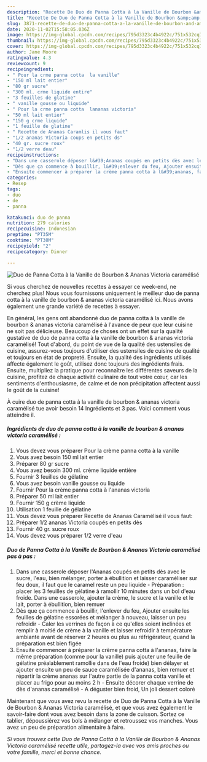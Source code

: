 ```yaml
---
description: "Recette De Duo de Panna Cotta à la Vanille de Bourbon &amp;amp; Ananas Victoria caramélisé"
title: "Recette De Duo de Panna Cotta à la Vanille de Bourbon &amp;amp; Ananas Victoria caramélisé"
slug: 3871-recette-de-duo-de-panna-cotta-a-la-vanille-de-bourbon-and-amp-ananas-victoria-caramelise
date: 2020-11-02T15:58:05.036Z
image: https://img-global.cpcdn.com/recipes/795d3323c4b4922c/751x532cq70/duo-de-panna-cotta-a-la-vanille-de-bourbon-ananas-victoria-caramelise-photo-principale-de-la-recette.jpg
thumbnail: https://img-global.cpcdn.com/recipes/795d3323c4b4922c/751x532cq70/duo-de-panna-cotta-a-la-vanille-de-bourbon-ananas-victoria-caramelise-photo-principale-de-la-recette.jpg
cover: https://img-global.cpcdn.com/recipes/795d3323c4b4922c/751x532cq70/duo-de-panna-cotta-a-la-vanille-de-bourbon-ananas-victoria-caramelise-photo-principale-de-la-recette.jpg
author: Jane Moore
ratingvalue: 4.3
reviewcount: 9
recipeingredient:
- " Pour la crme panna cotta  la vanille"
- "150 ml lait entier"
- "80 gr sucre"
- "300 ml. crme liquide entire"
- "3 feuilles de glatine"
- " vanille gousse ou liquide"
- " Pour la crme panna cotta  lananas victoria"
- "50 ml lait entier"
- "150 g crme liquide"
- "1 feuille de glatine"
- " Recette de Ananas Caramlis il vous faut"
- "1/2 ananas Victoria coups en petits ds"
- "40 gr. sucre roux"
- "1/2 verre deau"
recipeinstructions:
- "Dans une casserole déposer l&#39;Ananas coupés en petits dès avec le sucre, l&#39;eau, bien mélanger, porter à ébullition et laisser caraméliser sur feu doux, il faut que le caramel reste un peu liquide Préparation : placer les 3 feuilles de gélatine à ramollir 10 minutes dans un bol d&#39;eau froide. Dans une casserole, ajouter la crème, le sucre et la vanille et le lait, porter à ébullition, bien remuer"
- "Dès que ça commence à bouillir, l&#39;enlever du feu, Ajouter ensuite les feuilles de gélatine essorées et mélanger à nouveau, laisser un peu refroidir  Caler les verrines de façon à ce qu&#39;elles soient inclinées et remplir à moitié de crème à la vanille et laisser refroidir à température ambiante avant de réserver 2 heures ou plus au réfrigérateur, quand la préparation est bien figée"
- "Ensuite commencer à préparer la crème panna cotta à l&#39;ananas, faire la même préparation (comme pour la vanille) puis ajouter une feuille de gélatine préalablement ramollie dans de l&#39;eau froide) bien délayer et ajouter ensuite un peu de sauce caramélisée d&#39;ananas, bien remuer et répartir la crème ananas sur l&#39;autre partie de la panna cotta vanille et placer au frigo pour au moins 2 h Ensuite décorer chaque verrine de dès d&#39;ananas caramélisé A déguster bien froid, Un joli dessert coloré"
categories:
- Resep
tags:
- duo
- de
- panna

katakunci: duo de panna 
nutrition: 279 calories
recipecuisine: Indonesian
preptime: "PT35M"
cooktime: "PT38M"
recipeyield: "2"
recipecategory: Dinner

---
```



![Duo de Panna Cotta à la Vanille de Bourbon &amp; Ananas Victoria caramélisé](https://img-global.cpcdn.com/recipes/795d3323c4b4922c/751x532cq70/duo-de-panna-cotta-a-la-vanille-de-bourbon-ananas-victoria-caramelise-photo-principale-de-la-recette.jpg)

Si vous cherchez de nouvelles recettes à essayer ce week-end, ne cherchez plus! Nous vous fournissons uniquement le meilleur duo de panna cotta à la vanille de bourbon &amp; ananas victoria caramélisé ici. Nous avons également une grande variété de recettes à essayer.

En général, les gens ont abandonné duo de panna cotta à la vanille de bourbon &amp; ananas victoria caramélisé à l'avance de peur que leur cuisine ne soit pas délicieuse. Beaucoup de choses ont un effet sur la qualité gustative de duo de panna cotta à la vanille de bourbon &amp; ananas victoria caramélisé! Tout d'abord, du point de vue de la qualité des ustensiles de cuisine, assurez-vous toujours d'utiliser des ustensiles de cuisine de qualité et toujours en état de propreté. Ensuite, la qualité des ingrédients utilisés affecte également le goût, utilisez donc toujours des ingrédients frais. Ensuite, multipliez la pratique pour reconnaître les différentes saveurs de la cuisine, profitez de chaque activité culinaire de tout votre cœur, car les sentiments d'enthousiasme, de calme et de non précipitation affectent aussi le goût de la cuisine!

<!--inarticleads1-->

À cuire duo de panna cotta à la vanille de bourbon &amp; ananas victoria caramélisé tue avoir besoin 14 Ingrédients et 3 pas. Voici comment vous atteindre il.

##### Ingrédients de duo de panna cotta à la vanille de bourbon &amp; ananas victoria caramélisé :

1. Vous devez vous préparer  Pour la crème panna cotta à la vanille
1. Vous avez besoin 150 ml lait entier
1. Préparer 80 gr sucre
1. Vous avez besoin 300 ml. crème liquide entière
1. Fournir 3 feuilles de gélatine
1. Vous avez besoin  vanille gousse ou liquide
1. Fournir  Pour la crème panna cotta à l&#39;ananas victoria
1. Préparer 50 ml lait entier
1. Fournir 150 g crème liquide
1. Utilisation 1 feuille de gélatine
1. Vous devez vous préparer  Recette de Ananas Caramélisé il vous faut:
1. Préparer 1/2 ananas Victoria coupés en petits dès
1. Fournir 40 gr. sucre roux
1. Vous devez vous préparer 1/2 verre d&#39;eau




<!--inarticleads2-->

##### Duo de Panna Cotta à la Vanille de Bourbon &amp; Ananas Victoria caramélisé pas à pas :

1. Dans une casserole déposer l&#39;Ananas coupés en petits dès avec le sucre, l&#39;eau, bien mélanger, porter à ébullition et laisser caraméliser sur feu doux, il faut que le caramel reste un peu liquide - Préparation : placer les 3 feuilles de gélatine à ramollir 10 minutes dans un bol d&#39;eau froide. Dans une casserole, ajouter la crème, le sucre et la vanille et le lait, porter à ébullition, bien remuer
1. Dès que ça commence à bouillir, l&#39;enlever du feu, Ajouter ensuite les feuilles de gélatine essorées et mélanger à nouveau, laisser un peu refroidir  - Caler les verrines de façon à ce qu&#39;elles soient inclinées et remplir à moitié de crème à la vanille et laisser refroidir à température ambiante avant de réserver 2 heures ou plus au réfrigérateur, quand la préparation est bien figée
1. Ensuite commencer à préparer la crème panna cotta à l&#39;ananas, faire la même préparation (comme pour la vanille) puis ajouter une feuille de gélatine préalablement ramollie dans de l&#39;eau froide) bien délayer et ajouter ensuite un peu de sauce caramélisée d&#39;ananas, bien remuer et répartir la crème ananas sur l&#39;autre partie de la panna cotta vanille et placer au frigo pour au moins 2 h - Ensuite décorer chaque verrine de dès d&#39;ananas caramélisé - A déguster bien froid, Un joli dessert coloré




<!--inarticleads1-->

<p>
Maintenant que vous avez revu la recette de Duo de Panna Cotta à la Vanille de Bourbon &amp; Ananas Victoria caramélisé, et que vous avez également le savoir-faire dont vous avez besoin dans la zone de cuisson. Sortez ce tablier, dépoussiérez vos bols à mélanger et retroussez vos manches. Vous avez un peu de préparation alimentaire à faire.
</p>

<p>
<i>Si vous trouvez cette Duo de Panna Cotta à la Vanille de Bourbon &amp; Ananas Victoria caramélisé recette utile, partagez-la avec vos amis proches ou votre famille, merci et bonne chance.</i>
</p>

